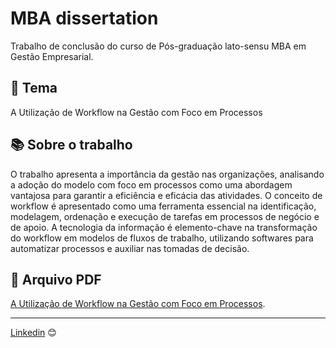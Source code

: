 # MBA dissertation

Trabalho de conclusão do curso de Pós-graduação lato-sensu MBA em Gestão Empresarial. 

## 📖 Tema

A Utilização de Workflow na Gestão com Foco em Processos

## 📚 Sobre o trabalho

O trabalho apresenta a importância da gestão nas organizações, analisando a adoção do modelo com foco em processos como uma abordagem vantajosa para garantir a eficiência e eficácia das atividades. O conceito de workflow é apresentado como uma ferramenta essencial na identificação, modelagem, ordenação e execução de tarefas em processos de negócio e de apoio. A tecnologia da informação é elemento-chave na transformação do workflow em modelos de fluxos de trabalho, utilizando softwares para automatizar processos e auxiliar nas tomadas de decisão.

## 📁 Arquivo PDF

[A Utilização de Workflow na Gestão com Foco em Processos](/https://github.com/wellfernandes/mba-dissertation/blob/main/A-Utiliza%C3%A7%C3%A3o-de-Workflow-na-Gest%C3%A3o-com-Foco-em-Processos.pdf).

---
[Linkedin](https://www.linkedin.com/in/wellitonfernandes/) 😊